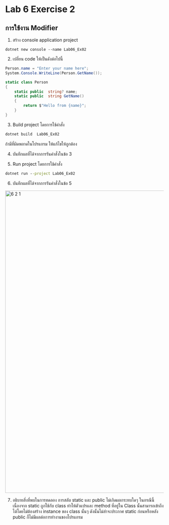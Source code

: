 # Lab 6 Exercise 2

## การใช้งาน Modifier


1. สร้าง console application project

```
dotnet new console --name Lab06_Ex02
```
2. เปลี่ยน code ให้เป็นดังต่อไปนี้

```cs
Person.name = "Enter your name here";
System.Console.WriteLine(Person.GetName());

static class Person
{
    static public  string? name;
    static public  string GetName()
    {
        return $"Hello from {name}";
    }
}
```

3. Build project โดยการใช้คำสั่ง

```cmd
dotnet build  Lab06_Ex02
```

ถ้ามีที่ผิดพลาดในโปรแกรม ให้แก้ไขให้ถูกต้อง


4. บันทึกผลที่ได้จากการรันคำสั่งในข้อ 3

5. Run project โดยการใช้คำสั่ง

```cmd
dotnet run --project Lab06_Ex02
```

6. บันทึกผลที่ได้จากการรันคำสั่งในข้อ 5
<img width="960" alt="6 2 1" src="https://github.com/NathaphonTan/03376836-OOP-2566-Lab-06/assets/144870609/4b989648-f8ee-4110-b1f4-9c12bcc1a30e">

7. อธิบายสิ่งที่พบในการทดลอง
การสลับ static และ public ไม่เกิดผลกระทบใดๆ ในกรณีนี้ เนื่องจาก static ถูกใช้กับ class ทำให้ตัวแปรและ method ที่อยู่ใน Class นั้นสามารถเข้าถึงได้โดยไม่ต้องสร้าง instance ของ class นั้นๆ ดังนั้นไม่ส่าจะประกาศ static ก่อนหรือหลัง public ก็ไม่มีผลต่อการทำงานของโปรแกรม
